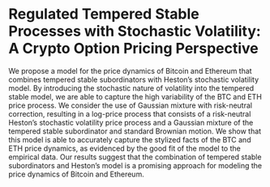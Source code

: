 # Regulated Tempered Stable Processes with Stochastic Volatility: <br> A Crypto Option Pricing Perspective
We propose a model for the price dynamics of Bitcoin and Ethereum that combines tempered stable subordinators with Heston’s stochastic volatility model. By introducing the stochastic nature of volatility into the tempered stable model, we are able to capture the high variability of the BTC and ETH price process. We consider the use of Gaussian mixture with risk-neutral correction, resulting in a log-price process that consists of a risk-neutral Heston’s stochastic volatility price process and a Gaussian mixture of the tempered stable subordinator and standard Brownian motion. We show that this model is able to accurately capture the stylized facts of the BTC and ETH price dynamics, as evidenced by the good fit of the model to the empirical data. Our results suggest that the combination of tempered stable subordinators and Heston’s model is a promising approach for modeling the price dynamics of Bitcoin and Ethereum.
